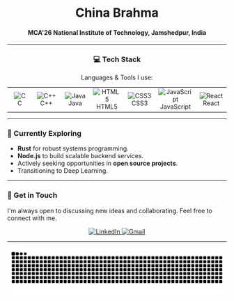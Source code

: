 <h1 align="center">China Brahma</h1>
<h4 align="center">MCA'26 National Institute of Technology, Jamshedpur, India</h4>

---

<h3 align="center">💻 Tech Stack</h3>
<p align="center">Languages & Tools I use:</p>

<table align="center">
  <tr>
    <td align="center" width="96">
      <img src="https://cdn.jsdelivr.net/gh/devicons/devicon/icons/c/c-original.svg" width="40" alt="C"/><br>C
    </td>
    <td align="center" width="96">
      <img src="https://cdn.jsdelivr.net/gh/devicons/devicon/icons/cplusplus/cplusplus-original.svg" width="40" alt="C++"/><br>C++
    </td>
    <td align="center" width="96">
      <img src="https://cdn.jsdelivr.net/gh/devicons/devicon/icons/java/java-original.svg" width="40" alt="Java"/><br>Java
    </td>
    <td align="center" width="96">
      <img src="https://cdn.jsdelivr.net/gh/devicons/devicon/icons/html5/html5-original.svg" width="40" alt="HTML5"/><br>HTML5
    </td>
    <td align="center" width="96">
      <img src="https://cdn.jsdelivr.net/gh/devicons/devicon/icons/css3/css3-original.svg" width="40" alt="CSS3"/><br>CSS3
    </td>
    <td align="center" width="96">
      <img src="https://cdn.jsdelivr.net/gh/devicons/devicon/icons/javascript/javascript-original.svg" width="40" alt="JavaScript"/><br>JavaScript
    </td>
    <td align="center" width="96">
      <img src="https://cdn.jsdelivr.net/gh/devicons/devicon/icons/react/react-original.svg" width="40" alt="React"/><br>React
    </td>
  </tr>
</table>

---

### 🚀 Currently Exploring

- **Rust** for robust systems programming.
- **Node.js** to build scalable backend services.
- Actively seeking opportunities in **open source projects**.
- Transitioning to Deep Learning.

---

### 👋 Get in Touch

I'm always open to discussing new ideas and collaborating. Feel free to connect with me.

<div align="center">
  <a href="https://www.linkedin.com/in/chinabrahma" target="_blank">
    <img src="https://img.shields.io/badge/LinkedIn-0077B5?style=for-the-badge&logo=linkedin&logoColor=white" alt="LinkedIn"/>
  </a>
  <a href="mailto:chinabrahma@gmail.com" target="_blank">
    <img src="https://img.shields.io/badge/Gmail-D14836?style=for-the-badge&logo=gmail&logoColor=white" alt="Gmail"/>
  </a>
</div>

---

<p align="center">
  <img src="https://raw.githubusercontent.com/chinabrahma/chinabrahma/output/snake.svg" alt="Snake animation of my contributions" />
</p>
